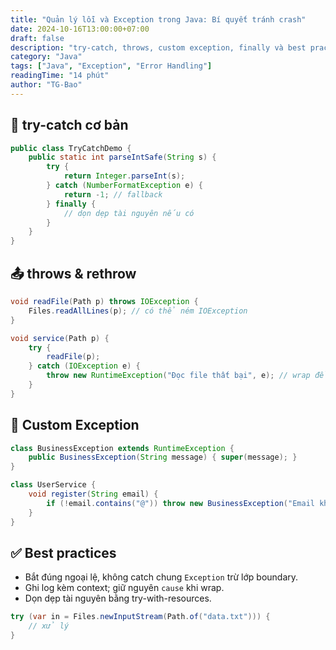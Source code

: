 ```yaml
---
title: "Quản lý lỗi và Exception trong Java: Bí quyết tránh crash"
date: 2024-10-16T13:00:00+07:00
draft: false
description: "try-catch, throws, custom exception, finally và best practices để app bền vững"
category: "Java"
tags: ["Java", "Exception", "Error Handling"]
readingTime: "14 phút"
author: "TG-Bao"
---
```


## 🧯 try-catch cơ bản

```java
public class TryCatchDemo {
    public static int parseIntSafe(String s) {
        try {
            return Integer.parseInt(s);
        } catch (NumberFormatException e) {
            return -1; // fallback
        } finally {
            // dọn dẹp tài nguyên nếu có
        }
    }
}
```

## 📤 throws & rethrow

```java
void readFile(Path p) throws IOException {
    Files.readAllLines(p); // có thể ném IOException
}

void service(Path p) {
    try {
        readFile(p);
    } catch (IOException e) {
        throw new RuntimeException("Đọc file thất bại", e); // wrap để log stack gốc
    }
}
```

## 🧰 Custom Exception

```java
class BusinessException extends RuntimeException {
    public BusinessException(String message) { super(message); }
}

class UserService {
    void register(String email) {
        if (!email.contains("@")) throw new BusinessException("Email không hợp lệ");
    }
}
```

## ✅ Best practices
- Bắt đúng ngoại lệ, không catch chung `Exception` trừ lớp boundary.
- Ghi log kèm context; giữ nguyên `cause` khi wrap.
- Dọn dẹp tài nguyên bằng try-with-resources.

```java
try (var in = Files.newInputStream(Path.of("data.txt"))) {
    // xử lý
}
```


